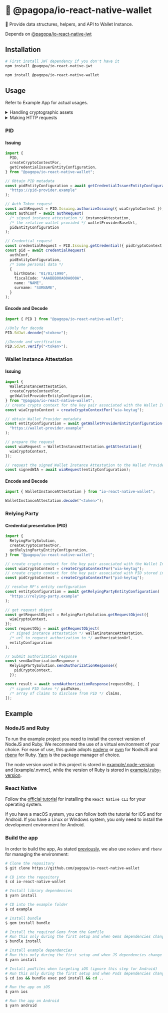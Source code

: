 # 🪪 @pagopa/io-react-native-wallet

📲 Provide data structures, helpers, and API to Wallet Instance.

Depends on [@pagopa/io-react-native-jwt](https://github.com/pagopa/io-react-native-jwt)

## Installation

```sh
# First install JWT dependency if you don't have it
npm install @pagopa/io-react-native-jwt

npm install @pagopa/io-react-native-wallet
```

## Usage

Refer to Example App for actual usages.

<details>
  <summary>Handling cryptographic assets</summary>

User flows implementions make use of tokens signed using asymmetric key pairs. Such cryptographic keys are managed by the device according to its specifications. It's not the intention of this package to handle such cryptographic assets and their peculiarities; instead, an handy interface is used to provide the right abstraction to allow responsibilities segregation:

- the application knows who to generate/store/delete keys;
- the package knows when and where to use them.

The interface is `CryptoContext` inherited from the `@pagopa/io-react-native-jwt` package.

This package provides an helper to build a `CryptoContext` object bound to a given key tag

```ts
import { createCryptoContextFor } from "@pagopa/io-react-native-wallet";

const ctx = createCryptoContextFor("my-tag");
```

Be sure the key for `my-tag` already exists.

</details>

<details>
  <summary>Making HTTP requests</summary>

This package is compatibile with any http client which implements [Fetch API](https://developer.mozilla.org/en-US/docs/Web/API/Fetch_API). Functions that makes http requests allow for an optional `appFetch` parameter to provide a custom http client implementation. If not provided, the built-in implementation on the runtime is used.

</details>

### PID

#### Issuing

```ts
import {
  PID,
  createCryptoContextFor,
  getCredentialIssuerEntityConfiguration,
} from "@pagopa/io-react-native-wallet";

// Obtain PID metadata
const pidEntityConfiguration = await getCredentialIssuerEntityConfiguration(
  "https://pid-provider.example"
);

// Auth Token request
const authRequest = PID.Issuing.authorizeIssuing({ wiaCryptoContext });
const authConf = await authRequest(
  /* signed instance attestation */ instanceAttestation,
  /* the relative wallet provided */ walletProviderBaseUrl,
  pidEntityConfiguration
);

// Credential request
const credentialRequest = PID.Issuing.getCredential({ pidCryptoContext });
const pid = await credentialRequest(
  authConf,
  pidEntityConfiguration,
  /* Some personal data */
  {
    birthDate: "01/01/1990",
    fiscalCode: "AAABBB00A00A000A",
    name: "NAME",
    surname: "SURNAME",
  }
);
```

#### Encode and Decode

```ts
import { PID } from "@pagopa/io-react-native-wallet";

//Only for decode
PID.SdJwt.decode("<token>");

//Decode and verification
PID.SdJwt.verify("<token>");
```

### Wallet Instance Attestation

#### Issuing

```ts
import {
  WalletInstanceAttestation,
  createCryptoContextFor,
  getWalletProviderEntityConfiguration,
} from "@pagopa/io-react-native-wallet";
// create crypto context for the key pair associated with the Wallet Instance Attestation
const wiaCryptoContext = createCryptoContextFor("wia-keytag");

// obtain Wallet Provider metadata
const entityConfiguration = await getWalletProviderEntityConfiguration(
  "https://wallet-provider.example"
);

// prepare the request
const wiaRequest = WalletInstanceAttestation.getAttestation({
  wiaCryptoContext,
});

// request the signed Wallet Instance Attestation to the Wallet Provider
const signedWIA = await wiaRequest(entityConfiguration);
```

#### Encode and Decode

```ts
import { WalletInstanceAttestation } from "io-react-native-wallet";

WalletInstanceAttestation.decode("<token>");
```

### Relying Party

#### Credential presentation (PID)

```ts
import {
  RelyingPartySolution,
  createCryptoContextFor,
  getRelyingPartyEntityConfiguration,
} from "@pagopa/io-react-native-wallet";

// create crypto context for the key pair associated with the Wallet Instance Attestation
const wiaCryptoContext = createCryptoContextFor("wia-keytag");
// create crypto context for the key pair associated with PID stored in the device
const pidCryptoContext = createCryptoContextFor("pid-keytag");

// resolve RP's entity configuration
const entityConfiguration = await getRelyingPartyEntityConfiguration(
  "https://relying-party.example"
);

// get request object
const getRequestObject = RelyingPartySolution.getRequestObject({
  wiaCryptoContext,
});
const requestObj = await getRequestObject(
  /* signed instance attestation */ walletInstanceAttestation,
  /* url to request authorization to */ authorizationUrl,
  entityConfiguration
);

// Submit authorization response
const sendAuthorizationResponse =
  RelyingPartySolution.sendAuthorizationResponse({
    pidCryptoContext,
  });

const result = await sendAuthorizationResponse(requestObj, [
  /* signed PID token */ pidToken,
  /* array of claims to disclose from PID */ claims,
]);
```

## Example

### NodeJS and Ruby

To run the example project you need to install the correct version of NodeJS and Ruby.
We recommend the use of a virtual environment of your choice. For ease of use, this guide adopts [nodenv](https://github.com/nodenv/nodenv) or [nvm](https://github.com/nvm-sh/nvm) for NodeJS and [rbenv](https://github.com/rbenv/rbenv) for Ruby.
[Yarn](https://yarnpkg.com/) is the package manager of choice.

The node version used in this project is stored in [example/.node-version](example/.node-version) and [example/.nvmrc],
while the version of Ruby is stored in [example/.ruby-version](.ruby-version).

### React Native

Follow the [official tutorial](https://reactnative.dev/docs/environment-setup?guide=native) for installing the `React Native CLI` for your operating system.

If you have a macOS system, you can follow both the tutorial for iOS and for Android. If you have a Linux or Windows system, you only need to install the development environment for Android.

### Build the app

In order to build the app,
As stated [previously](#nodejs-and-ruby), we also use `nodenv` and `rbenv` for managing the environment:

```bash
# Clone the repository
$ git clone https://github.com/pagopa/io-react-native-wallet

# CD into the repository
$ cd io-react-native-wallet

# Install library dependencies
$ yarn install

# CD into the example folder
$ cd example

# Install bundle
$ gem install bundle

# Install the required Gems from the Gemfile
# Run this only during the first setup and when Gems dependencies change
$ bundle install

# Install example dependencies
# Run this only during the first setup and when JS dependencies change
$ yarn install

# Install podfiles when targeting iOS (ignore this step for Android)
# Run this only during the first setup and when Pods dependencies change
$ cd ios && bundle exec pod install && cd ..

# Run the app on iOS
$ yarn ios

# Run the app on Android
$ yarn android
```
